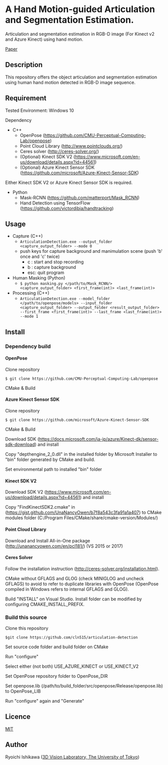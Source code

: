 A Hand Motion-guided Articulation and Segmentation Estimation.
====

Articulation and segmentation estimation in RGB-D image (For Kinect v2 and Azure Kinect) using hand motion.

[Paper](https://arxiv.org/abs/2005.03691)

## Description
This repository offers the object articulation and segmentation estimation using human hand motion detected in RGB-D image sequence. 

## Requirement
Tested Environment: Windows 10

Dependency
- C++
    - OpenPose (https://github.com/CMU-Perceptual-Computing-Lab/openpose)
    - Point Cloud Library (http://www.pointclouds.org/)
    - Ceres solver (http://ceres-solver.org/)
    - (Optional) Kinect SDK V2 (https://www.microsoft.com/en-us/download/details.aspx?id=44561)
    - (Optional) Azure Kinect Sensor SDK (https://github.com/microsoft/Azure-Kinect-Sensor-SDK)    

Either Kinect SDK V2 or Azure Kinect Sensor SDK is required.

- Python
    - Mask-RCNN (https://github.com/matterport/Mask_RCNN)
    - Hand Detection using TensorFlow (https://github.com/victordibia/handtracking)

## Usage
- Capture (C++) 
    - ```ArticulationDetection.exe --output_folder <capture_output_folder> --mode 0```
    - push keys for capture background and manimulation scene (push 'b' once and 'c' twice)
        -  c : start and stop recording
        -  b : capture background
        - esc: quit program
- Human Masking (Python)
    -  ```$ python masking.py </path/to/Mask_RCNN/> <capture_output_folder> <first_frame(int)> <last_frame(int)>```
- Processing (C++)
    - ```ArticulationDetection.exe --model_folder </path/to/openpose/models> --input_folder <capture_output_folder> --output_folder <result_output_folder> --first_frame <first_frame(int)> --last_frame <last_frame(int)> --mode 1```


## Install
### Dependency build
#### OpenPose
Clone repository
```
$ git clone https://github.com/CMU-Perceptual-Computing-Lab/openpose
```
CMake & Build

#### Azure Kinect Sensor SDK
Clone repository
```
$ git clone https://github.com/microsoft/Azure-Kinect-Sensor-SDK
```
CMake & Build

Download SDK (https://docs.microsoft.com/ja-jp/azure/Kinect-dk/sensor-sdk-download) and install

Copy "depthengine_2_0.dll" in the installed folder by Microsoft Installer to "bin" folder generated by CMake and build.

Set environmental path to installed "bin" folder

#### Kinect SDK V2
Download SDK V2 (https://www.microsoft.com/en-us/download/details.aspx?id=44561) and install

Copy "FindKinectSDK2.cmake" in (https://gist.github.com/UnaNancyOwen/b7f8a543c3fa91a1a407) to CMake modules folder (C:/Program Files/CMake/share/cmake-version/Modules/)

#### Point Cloud Library
Download and Install All-in-One package (http://unanancyowen.com/en/pcl181/) (VS 2015 or 2017)

#### Ceres Solver
Follow the installation instruction (http://ceres-solver.org/installation.html). 

CMake without GFLAGS and GLOG (check MINIGLOG and uncheck GFLAGS) to avoid to refer to duplicate libraries with OpenPose (OpenPose compiled in Windows refers to internal GFLAGS and GLOG).

Build "INSTALL" on Visual Studio. Install folder can be modified by configuring CMAKE_INSTALL_PREFIX.

### Build this source
Clone this repository
```
$git clone https://github.com/cln515/articulation-detection
```
Set source code folder and build folder on CMake

Run "configure"

Select either (not both) USE_AZURE_KINECT or USE_KINECT_V2

Set OpenPose repository folder to OpenPose_DIR 

Set openpose.lib (/path/to/build_folder/src/openpose/Release/openpose.lib) to OpenPose_LIB 

Run "configure" again and "Generate"
## Licence

[MIT](https://github.com/cln515/Articulation-Estimation/blob/master/LICENSE)

## Author
Ryoichi Ishikawa ([3D Vision Laboratory, The University of Tokyo](https://www.cvl.iis.u-tokyo.ac.jp/))
